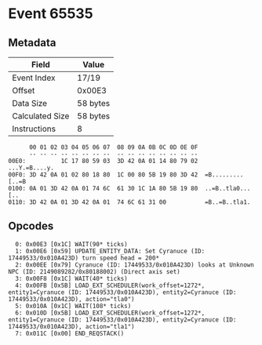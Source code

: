 # Event 65535

## Metadata

| Field           | Value    |
|-----------------|----------|
| Event Index     | 17/19    |
| Offset          | 0x00E3   |
| Data Size       | 58 bytes |
| Calculated Size | 58 bytes |
| Instructions    | 8        |

```
      00 01 02 03 04 05 06 07  08 09 0A 0B 0C 0D 0E 0F
      -- -- -- -- -- -- -- --  -- -- -- -- -- -- -- --
00E0:          1C 17 80 59 03  3D 42 0A 01 14 80 79 02     ...Y.=B....y.
00F0: 3D 42 0A 01 02 80 18 80  1C 00 80 5B 19 80 3D 42  =B.........[..=B
0100: 0A 01 3D 42 0A 01 74 6C  61 30 1C 1A 80 5B 19 80  ..=B..tla0...[..
0110: 3D 42 0A 01 3D 42 0A 01  74 6C 61 31 00           =B..=B..tla1.   
```

## Opcodes

```
  0: 0x00E3 [0x1C] WAIT(90* ticks)
  1: 0x00E6 [0x59] UPDATE_ENTITY_DATA: Set Cyranuce (ID: 17449533/0x010A423D) turn speed head = 200*
  2: 0x00EE [0x79] Cyranuce (ID: 17449533/0x010A423D) looks at Unknown NPC (ID: 2149089282/0x80188002) (Direct axis set)
  3: 0x00F8 [0x1C] WAIT(40* ticks)
  4: 0x00FB [0x5B] LOAD_EXT_SCHEDULER(work_offset=1272*, entity1=Cyranuce (ID: 17449533/0x010A423D), entity2=Cyranuce (ID: 17449533/0x010A423D), action="tla0")
  5: 0x010A [0x1C] WAIT(108* ticks)
  6: 0x010D [0x5B] LOAD_EXT_SCHEDULER(work_offset=1272*, entity1=Cyranuce (ID: 17449533/0x010A423D), entity2=Cyranuce (ID: 17449533/0x010A423D), action="tla1")
  7: 0x011C [0x00] END_REQSTACK()
```

